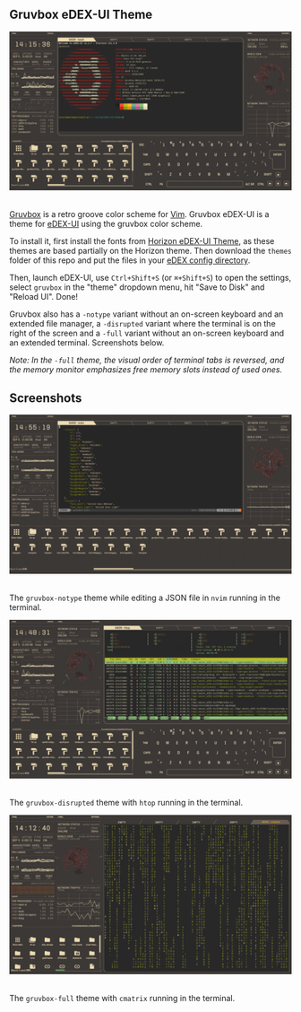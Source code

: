 ## Gruvbox eDEX-UI Theme

<p align="center">
  <img alt="screenshot" src="https://github.com/alembcke/eDEX-UI-gruvbox/blob/main/media/gruvbox-neofetch.png">
  <br><br>
</p>

[Gruvbox](https://github.com/morhetz/gruvbox) is a retro groove color scheme for [Vim](https://www.vim.org/).  Gruvbox eDEX-UI is a theme for [eDEX-UI](https://github.com/GitSquared/edex-ui) using the gruvbox color scheme.

To install it, first install the fonts from [Horizon eDEX-UI Theme](https://github.com/GitSquared/horizon-edex-theme), as these themes are based partially on the Horizon theme.  Then download the `themes` folder of this repo and put the files in your [eDEX config directory](https://github.com/GitSquared/edex-ui/wiki/userData).

Then, launch eDEX-UI, use `Ctrl+Shift+S` (or `⌘+Shift+S`) to open the settings, select `gruvbox` in the "theme" dropdown menu, hit "Save to Disk" and "Reload UI". Done!

Gruvbox also has a `-notype` variant without an on-screen keyboard and an extended file manager, a `-disrupted` variant where the terminal is on the right of the screen and a `-full` variant without an on-screen keyboard and an extended terminal.  Screenshots below.

*Note: In the `-full` theme, the visual order of terminal tabs is reversed, and the memory monitor emphasizes free memory slots instead of used ones.*


## Screenshots

<p align="center">
  <img alt="screenshot" src="https://github.com/alembcke/eDEX-UI-gruvbox/blob/main/media/gruvbox-notype-nvim.png">
  <br><br>
</p>

The `gruvbox-notype` theme while editing a JSON file in `nvim` running in the terminal.

<p align="center">
  <img alt="screenshot" src="https://github.com/alembcke/eDEX-UI-gruvbox/blob/main/media/gruvbox-disrupted-htop.png">
  <br><br>
</p>

The `gruvbox-disrupted` theme with `htop` running in the terminal.

<p align="center">
  <img alt="screenshot" src="https://github.com/alembcke/eDEX-UI-gruvbox/blob/main/media/gruvbox-full-cmatrix.png">
  <br><br>
</p>

The `gruvbox-full` theme with `cmatrix` running in the terminal.

